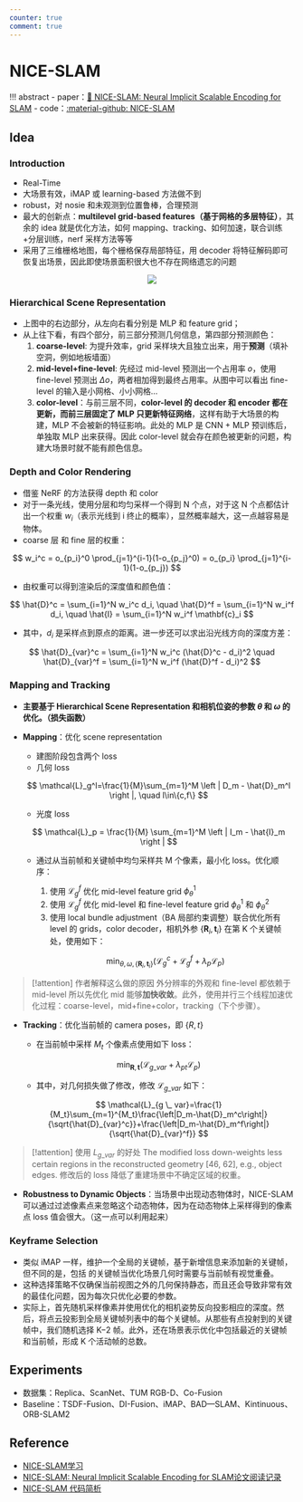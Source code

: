 ```yaml
---
counter: true
comment: true
---
```


# NICE-SLAM

!!! abstract
    - paper：[:book: NICE-SLAM: Neural Implicit Scalable Encoding for SLAM](https://arxiv.org/abs/2112.12130)
    - code：[:material-github: NICE-SLAM](https://github.com/cvg/nice-slam)

## Idea

### Introduction

- Real-Time
- 大场景有效，iMAP 或 learning-based 方法做不到
- robust，对 nosie 和未观测到位置鲁棒，合理预测
- 最大的创新点：**multilevel grid-based features（基于网格的多层特征）**，其余的 idea 就是优化方法，如何 mapping、tracking、如何加速，联合训练+分层训练，nerf 采样方法等等
- 采用了三维栅格地图，每个栅格保存局部特征，用 decoder 将特征解码即可恢复出场景，因此即使场景面积很大也不存在网络遗忘的问题

<center><img src="https://cdn.jujimeizuo.cn/note/cv/slam/NICE-SLAM-1.jpg"></center>

### Hierarchical Scene Representation

- 上图中的右边部分，从左向右看分别是 MLP 和 feature grid；
- 从上往下看，有四个部分，前三部分预测几何信息，第四部分预测颜色：
    1. **coarse-level**: 为提升效率，grid 采样块大且独立出来，用于**预测**（填补空洞，例如地板墙面）
    2. **mid-level+fine-level**: 先经过 mid-level 预测出一个占用率 $o$，使用 fine-level 预测出 $\Delta o$，两者相加得到最终占用率。从图中可以看出 fine-level 的输入是小网格、小小网格...
    3. **color-level**：与前三层不同，**color-level 的 decoder 和 encoder 都在更新，而前三层固定了 MLP 只更新特征网络**，这样有助于大场景的构建，MLP 不会被新的特征影响。此处的 MLP 是 CNN + MLP 预训练后，单独取 MLP 出来获得。因此 color-level 就会存在颜色被更新的问题，构建大场景时就不能有颜色信息。

### Depth and Color Rendering

- 借鉴 NeRF 的方法获得 depth 和 color
- 对于一条光线，使用分层和均匀采样一个得到 N 个点，对于这 N 个点都估计出一个权重 $w_i$（表示光线到 i 终止的概率），显然概率越大，这一点越容易是物体。
- coarse 层 和 fine 层的权重：

$$
w_i^c = o_{p_i}^0 \prod_{j=1}^{i-1}(1-o_{p_j}^0) = o_{p_i} \prod_{j=1}^{i-1}(1-o_{p_j})
$$

- 由权重可以得到渲染后的深度值和颜色值：

$$
\hat{D}^c = \sum_{i=1}^N w_i^c d_i, \quad \hat{D}^f = \sum_{i=1}^N w_i^f d_i, \quad \hat{I} = \sum_{i=1}^N w_i^f \mathbf{c}_i
$$

- 其中，$d_i$ 是采样点到原点的距离。进一步还可以求出沿光线方向的深度方差：

$$
\hat{D}_{var}^c = \sum_{i=1}^N w_i^c (\hat{D}^c - d_i)^2 \quad \hat{D}_{var}^f = \sum_{i=1}^N w_i^f (\hat{D}^f - d_i)^2
$$

### Mapping and Tracking

- **主要基于 Hierarchical Scene Representation 和相机位姿的参数 $\theta$ 和 $\omega$ 的优化。（损失函数）**
- **Mapping**：优化 scene representation
    - 建图阶段包含两个 loss
    - 几何 loss
    
    $$
    \mathcal{L}_g^l=\frac{1}{M}\sum_{m=1}^M \left | D_m - \hat{D}_m^l \right |, \quad l\in\{c,f\}
    $$

    - 光度 loss

    $$
    \mathcal{L}_p = \frac{1}{M} \sum_{m=1}^M \left | I_m - \hat{I}_m \right |
    $$

    - 通过从当前帧和关键帧中均匀采样共 M 个像素，最小化 loss。优化顺序：
        1. 使用 $\mathcal{L}_g^f$ 优化 mid-level feature grid $\phi_\theta^1$
        2. 使用 $\mathcal{L}_g^f$ 优化 mid-level 和 fine-level feature grid $\phi_\theta^1$ 和 $\phi_\theta^2$
        3. 使用 local bundle adjustment（BA 局部约束调整）联合优化所有 level 的 grids，color decoder，相机外参 $\{\mathbf{R}_i, \mathbf{t}_i\}$ 在第 K 个关键帧处，使用如下：

        $$
        \min_{\theta,\omega,\{\mathbf{R}_i,\mathbf{t}_i\}}(\mathcal{L}_g^c+\mathcal{L}_g^f+\lambda_p\mathcal{L}_p) 
        $$

> [!attention] 作者解释这么做的原因
> 外分辨率的外观和 fine-level 都依赖于 mid-level 所以先优化 mid 能够**加快收敛**。此外，使用并行三个线程加速优化过程：coarse-level，mid+fine+color，tracking（下个步骤）。

- **Tracking**：优化当前帧的 camera poses，即 $\{R,t\}$
    - 在当前帧中采样 $M_t$ 个像素点使用如下 loss：

    $$
    \min_{\mathbf{R},\mathbf{t}} (\mathcal{L}_{g \_ var}+\lambda_{pt}\mathcal{L}_{p})
    $$

    - 其中，对几何损失做了修改，修改 $\mathcal{L}_{g \_ var}$ 如下：

    $$
    \mathcal{L}_{g \_ var}=\frac{1}{M_t}\sum_{m=1}^{M_t}\frac{\left|D_m-\hat{D}_m^c\right|}{\sqrt{\hat{D}_{var}^c}}+\frac{\left|D_m-\hat{D}_m^f\right|}{\sqrt{\hat{D}_{var}^f}}
    $$

> [!attention] 使用 $L_{g \_ var}$ 的好处
> The modified loss down-weights less certain regions in the reconstructed geometry [46, 62], e.g., object edges. 修改后的 loss 降低了重建场景中不确定区域的权重。


- **Robustness to Dynamic Objects**：当场景中出现动态物体时，NICE-SLAM 可以通过过滤像素点来忽略这个动态物体，因为在动态物体上采样得到的像素点 loss 值会很大。（这一点可以利用起来）

### Keyframe Selection

- 类似 iMAP 一样，维护一个全局的关键帧，基于新增信息来添加新的关键帧，但不同的是，包括 的关键帧当优化场景几何时需要与当前帧有视觉重叠。
- 这种选择策略不仅确保当前视图之外的几何保持静态，而且还会导致非常有效的最佳化问题，因为每次只优化必要的参数。
- 实际上，首先随机采样像素并使用优化的相机姿势反向投影相应的深度。然后，将点云投影到全局关键帧列表中的每个关键帧。从那些有点投射到的关键帧中，我们随机选择 K−2 帧。此外，还在场景表示优化中包括最近的关键帧和当前帧，形成 K 个活动帧的总数。

## Experiments

- 数据集：Replica、ScanNet、TUM RGB-D、Co-Fusion
- Baseline：TSDF-Fusion、DI-Fusion、iMAP、BAD—SLAM、Kintinuous、ORB-SLAM2

## Reference

- [NICE-SLAM学习](https://blog.csdn.net/weixin_50508111/article/details/130665735)
- [NICE-SLAM: Neural Implicit Scalable Encoding for SLAM论文阅读记录](https://blog.csdn.net/weixin_47343723/article/details/129105054)
- [NICE-SLAM 代码简析](https://zhuanlan.zhihu.com/p/582821039)